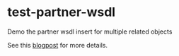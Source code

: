 test-partner-wsdl
=================

Demo the partner wsdl insert for multiple related objects

See this [blogpost][post] for more details.

[post]: http://anupjadhav.com/2013/12/21/partner-wsdl-create
